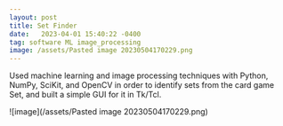 ```yaml
---
layout: post
title: Set Finder
date:   2023-04-01 15:40:22 -0400
tag: software ML image_processing
image: /assets/Pasted image 20230504170229.png
---
```

Used machine learning and image processing techniques with Python, NumPy, SciKit, and OpenCV in order to identify sets from the card game Set, and built a simple GUI for it in Tk/Tcl.


![image](/assets/Pasted image 20230504170229.png)